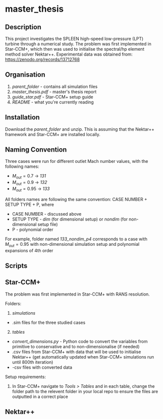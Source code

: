 # master_thesis
## Description
This project investigates the SPLEEN high-speed low-pressure (LPT) turbine through a numerical study. The problem was first implemented in Star-CCM+, which then was used to initialise the spectral/hp element method solver Nektar++. Experimental data was obtained from: https://zenodo.org/records/13712768

## Organisation
1. _parent_folder_ - contains all simulation files
2. _master_thesis.pdf_ - master's thesis report
4. _guide_star.pdf_ - Star-CCM+ setup guide
5. _README_ - what you're currently reading

## Installation
Download the _parent_folder_ and unzip. This is assuming that the Nektar++ framework and Star-CCM+ are installed locally.

## Naming Convention
Three cases were run for different outlet Mach number values, with the following names:
- $M_{out}=0.7$  &rarr; _131_
- $M_{out}=0.9$  &rarr; _132_
- $M_{out}=0.95$  &rarr; _133_
  
All folders names are following the same convention: CASE NUMBER + SETUP TYPE + P, where
- CASE NUMBER - discussed above
- SETUP TYPE - _dim_ (for dimensional setup) or _nondim_ (for non-dimensional setup file)
- P - polynomial order

For example, folder named _133_nondim_p4_ corresponds to a case with $M_{out}=0.95$ with non-dimensional simulation setup and polynomial expansions of 4th order

## Scripts

## Star-CCM+
The problem was first implemented in Star-CCM+ with RANS resolution.

Folders:
1. _simulations_
  - .sim files for the three studied cases
2. _tables_
  - _convert_dimensions.py_ - Python code to convert the variables from primitive to conservative and to non-dimensionalise (if needed)
  - .csv files from Star-CCM+ with data that will be used to initialise Nektar++ (get automatically updated when Star-CCM+ simulations run until 800th iteration)
  - -csv files with converted data

Setup requirements:
1. In Star-CCM+ navigate to _Tools > Tables_ and in each table, change the folder path to the relevent folder in your local repo to ensure the files are outputted in a correct place
## Nektar++ 
